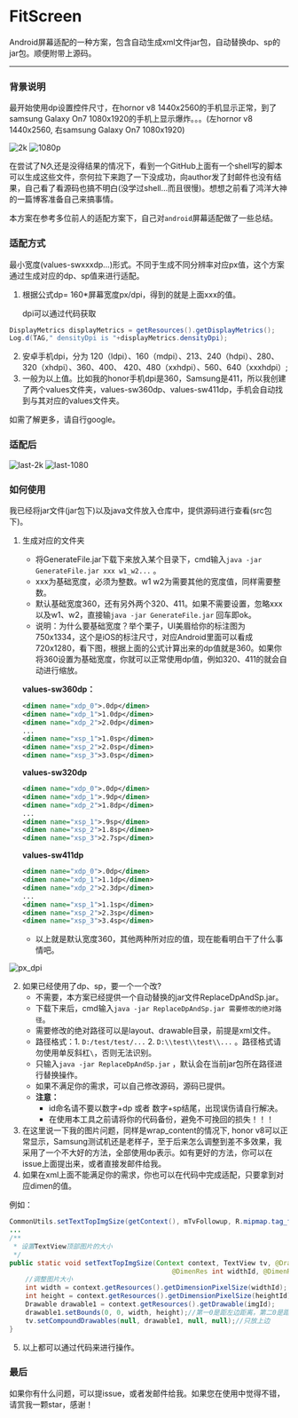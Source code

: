 # FitScreen
Android屏幕适配的一种方案，包含自动生成xml文件jar包，自动替换dp、sp的jar包。顺便附带上源码。



------

### 背景说明

最开始使用dp设置控件尺寸，在hornor v8 1440x2560的手机显示正常，到了samsung Galaxy On7 1080x1920的手机上显示爆炸。。。(左hornor v8 1440x2560, 右samsung Galaxy On7 1080x1920)

![2k](https://github.com/yang163email/FitScreen/raw/master/img/2k.jpg)  ![1080p](https://github.com/yang163email/FitScreen/raw/master/img/1080p.jpg)



在尝试了N久还是没得结果的情况下，看到一个GitHub上面有一个shell写的脚本可以生成这些文件，奈何拉下来跑了一下没成功，向author发了封邮件也没有结果，自己看了看源码也搞不明白(没学过shell...而且很慢)。想想之前看了鸿洋大神的一篇博客准备自己来搞事情。

本方案在参考多位前人的适配方案下，自己对`android`屏幕适配做了一些总结。



### 适配方式

最小宽度(values-swxxxdp...)形式。不同于生成不同分辨率对应px值，这个方案通过生成对应的dp、sp值来进行适配。

1. 根据公式dp= 160*屏幕宽度px/dpi，得到的就是上面xxx的值。

   dpi可以通过代码获取

```java
DisplayMetrics displayMetrics = getResources().getDisplayMetrics();
Log.d(TAG," densityDpi is "+displayMetrics.densityDpi);
```

2. 安卓手机dpi，分为 120（ldpi）、160（mdpi）、213、240（hdpi）、280、320（xhdpi）、360、400、	420、480（xxhdpi）、560、640（xxxhdpi）; 
3. 一般为以上值。比如我的honor手机dpi是360，Samsung是411，所以我创建了两个values文件夹，values-sw360dp、values-sw411dp，手机会自动找到与其对应的values文件夹。

如需了解更多，请自行google。



### 适配后

![last-2k](https://github.com/yang163email/FitScreen/raw/master/img/last-2k.jpg) ![last-1080](https://github.com/yang163email/FitScreen/raw/master/img/last-1080.jpg)



### 如何使用

我已经将jar文件(jar包下)以及java文件放入仓库中，提供源码进行查看(src包下)。

1. 生成对应的文件夹
   - 将GenerateFile.jar下载下来放入某个目录下，cmd输入`java -jar GenerateFile.jar xxx w1_w2...` 。
   - xxx为基础宽度，必须为整数。w1 w2为需要其他的宽度值，同样需要整数。
   - 默认基础宽度360，还有另外两个320、411。如果不需要设置，忽略xxx以及w1、w2，直接输`java -jar GenerateFile.jar` 回车即ok。
   - 说明：为什么要基础宽度？举个栗子，UI美眉给你的标注图为750x1334，这个是iOS的标注尺寸，对应Android里面可以看成720x1280，看下图，根据上面的公式计算出来的dp值就是360。如果你将360设置为基础宽度，你就可以正常使用dp值，例如320、411的就会自动进行缩放。

   **values-sw360dp：**

   ```xml
   <dimen name="xdp_0">.0dp</dimen>
   <dimen name="xdp_1">1.0dp</dimen>
   <dimen name="xdp_2">2.0dp</dimen>
   ...
   <dimen name="xsp_1">1.0sp</dimen>
   <dimen name="xsp_2">2.0sp</dimen>
   <dimen name="xsp_3">3.0sp</dimen>
   ```

   **values-sw320dp**

   ```xml
   <dimen name="xdp_0">.0dp</dimen>
   <dimen name="xdp_1">.9dp</dimen>
   <dimen name="xdp_2">1.8dp</dimen>
   ...
   <dimen name="xsp_1">.9sp</dimen>
   <dimen name="xsp_2">1.8sp</dimen>
   <dimen name="xsp_3">2.7sp</dimen>
   ```

   **values-sw411dp**

   ```xml
   <dimen name="xdp_0">.0dp</dimen>
   <dimen name="xdp_1">1.1dp</dimen>
   <dimen name="xdp_2">2.3dp</dimen>
   ...
   <dimen name="xsp_1">1.1sp</dimen>
   <dimen name="xsp_2">2.3sp</dimen>
   <dimen name="xsp_3">3.4sp</dimen>
   ```

   - 以上就是默认宽度360，其他两种所对应的值，现在能看明白干了什么事情吧。

![px_dpi](https://github.com/yang163email/FitScreen/raw/master/img/px_dpi.png)

2. 如果已经使用了dp、sp，要一个一个改?
   - 不需要，本方案已经提供一个自动替换的jar文件ReplaceDpAndSp.jar。
   - 下载下来后，cmd输入`java -jar ReplaceDpAndSp.jar 需要修改的绝对路径`。
   - 需要修改的绝对路径可以是layout、drawable目录，前提是xml文件。
   - 路径格式：1. `D:/test/test/...`   2. `D:\\test\\test\\...` 。路径格式请勿使用单反斜杠`\`，否则无法识别。
   - 只输入`java -jar ReplaceDpAndSp.jar` ，默认会在当前jar包所在路径进行替换操作。
   - 如果不满足你的需求，可以自己修改源码，源码已提供。
   - **注意：**
     - id命名请不要以数字+dp  或者 数字+sp结尾，出现误伤请自行解决。  
     - 在使用本工具之前请将你的代码备份，避免不可挽回的损失！！！
3. 在这里说一下我的图片问题，同样是wrap_content的情况下, honor v8可以正常显示，Samsung测试机还是老样子，至于后来怎么调整到差不多效果，我采用了一个不大好的方法，全部使用dp表示。如有更好的方法，你可以在issue上面提出来，或者直接发邮件给我。
4. 如果在xml上面不能满足你的需求，你也可以在代码中完成适配，只要拿到对应dimen的值。

例如：

```java
CommonUtils.setTextTopImgSize(getContext(), mTvFollowup, R.mipmap.tag_followup, R.dimen.xdp_56, R.dimen.xdp_53);
...
/**
 * 设置TextView顶部图片的大小
 */
public static void setTextTopImgSize(Context context, TextView tv, @DrawableRes int imgId,
                                         @DimenRes int widthId, @DimenRes int heightId) {
    //调整图片大小
    int width = context.getResources().getDimensionPixelSize(widthId);
    int height = context.getResources().getDimensionPixelSize(heightId);
    Drawable drawable1 = context.getResources().getDrawable(imgId);
    drawable1.setBounds(0, 0, width, height);//第一0是距左边距离，第二0是距上边距离，40分别是长宽
    tv.setCompoundDrawables(null, drawable1, null, null);//只放上边
}
```

5. 以上都可以通过代码来进行操作。


### 最后

如果你有什么问题，可以提issue，或者发邮件给我。如果您在使用中觉得不错，请赏我一颗star，感谢！
